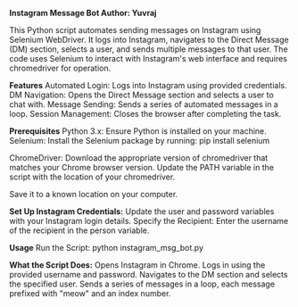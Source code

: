 **Instagram Message Bot
Author: Yuvraj**

This Python script automates sending messages on Instagram using Selenium WebDriver. It logs into Instagram, navigates to the Direct Message (DM) section, selects a user, and sends multiple messages to that user. The code uses Selenium to interact with Instagram's web interface and requires chromedriver for operation.

**Features**
Automated Login: Logs into Instagram using provided credentials.
DM Navigation: Opens the Direct Message section and selects a user to chat with.
Message Sending: Sends a series of automated messages in a loop.
Session Management: Closes the browser after completing the task.

**Prerequisites**
Python 3.x: Ensure Python is installed on your machine.
Selenium: Install the Selenium package by running:
pip install selenium

ChromeDriver: Download the appropriate version of chromedriver that matches your Chrome browser version. Update the PATH variable in the script with the location of your chromedriver.

Save it to a known location on your computer.


**Set Up Instagram Credentials:**
Update the user and password variables with your Instagram login details.
Specify the Recipient:
Enter the username of the recipient in the person variable.

**Usage**
Run the Script: python instagram_msg_bot.py

**What the Script Does:**
Opens Instagram in Chrome.
Logs in using the provided username and password.
Navigates to the DM section and selects the specified user.
Sends a series of messages in a loop, each message prefixed with "meow" and an index number.

